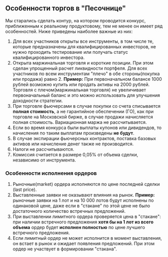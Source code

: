 ## Особенности торгов в "Песочнице"

Мы старались сделать контур, на котором проводится конкурс, приближенным к реальному продуктовому,
тем не менее он имеет ряд особенностей. Ниже приведены наиболее важные из них:

1. Для всех участников открыты все инструменты, в том числе те, которые предназначены для квалифицированных инвесторов, не нужно проходить тестирование или получать статус квалифицированного инвестора.
2. Открыта маржинальная торговля и короткие позиции. При этом сделан упрощенный расчет ликвидности портфеля. Для всех участников по всем инструментам "плечо" в обе стороны(покупка или продажа) равно 2.
**Пример:** При первоначальном балансе 1000 рублей возможно купить или продать активы на 2000 рублей.
Торговля с плечом(маржинальная торговля) не увеличивает первоначальный баланс и это можно использовать для улучшения доходности стратегии.
3. При торговле фьючерсами в случае покупки со счета списывается **полная стоимость**, а не гарантийное обеспечении (ГО), 
как при торговле на Московской бирже, в случае продажи начисляется полная стоимость. Вариационная маржа не рассчитывается.
4. Если во время конкурса были выплаты купонов или дивидендов, то начисления по таким выплатам произведены **не будут**.
5. В случае экспирации фьючерсных контрактов, поставка базовых активов или начисление денег также не производится.
6. Налоги не рассчитываются.
7. Комиссия считается в размере 0,05% от объема сделки, независимо от инструмента.


### Особенности исполнения ордеров
1. Рыночные(market) ордера иcполняются по цене последней сделки (last price).
2. Выставленные заявки не оказывают влияния на рынок. **Пример:** рыночные заявки на 1 лот и на 10 000 лотов будут исполнены по одинаковой цене,
даже если в "стакане" по этой цене не было достаточного количество встречных предложений. 
3. При выставлении лимитного ордера проверяется цена в "стакане": при наличии встречного предложения **хотя бы на 1 лот из всего объема** ордер будет **исполнен полностью** по цене лучшего встречного предложения.
4. Если лимитный ордер не может исполнится в момент выставления, он встает в рынок и ожидает появления предложений. При этом ордер не участвует в формировании "стакана".